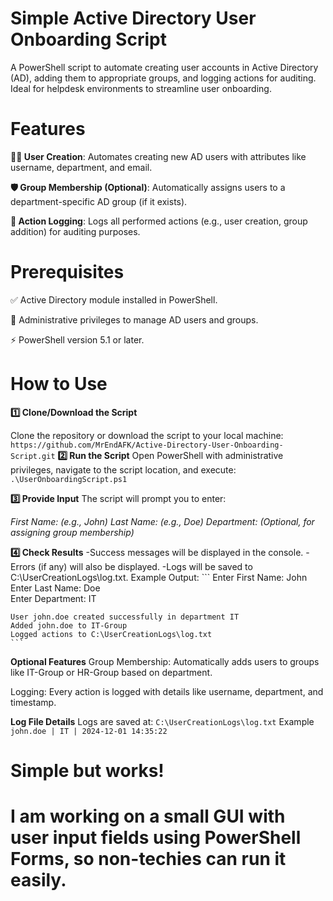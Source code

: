 # Simple Active Directory User Onboarding Script

A PowerShell script to automate creating user accounts in Active Directory (AD), adding them to appropriate groups, and logging actions for auditing. Ideal for helpdesk environments to streamline user onboarding.

# Features

**🧑‍💻 User Creation**: Automates creating new AD users with attributes like username, department, and email.

**🛡️ Group Membership (Optional)**: Automatically assigns users to a department-specific AD group (if it exists).

**📜 Action Logging**: Logs all performed actions (e.g., user creation, group addition) for auditing purposes.

# Prerequisites
✅ Active Directory module installed in PowerShell.

🔑 Administrative privileges to manage AD users and groups.

⚡ PowerShell version 5.1 or later.

# How to Use
**1️⃣ Clone/Download the Script**

Clone the repository or download the script to your local machine:
    ```
    https://github.com/MrEndAFK/Active-Directory-User-Onboarding-Script.git
    ```
**2️⃣ Run the Script**
Open PowerShell with administrative privileges, navigate to the script location, and execute:
    ```
    .\UserOnboardingScript.ps1
    ```

**3️⃣ Provide Input**
The script will prompt you to enter:

*First Name: (e.g., John)*
*Last Name: (e.g., Doe)*
*Department: (Optional, for assigning group membership)*

**4️⃣ Check Results**
-Success messages will be displayed in the console.
-Errors (if any) will also be displayed.
-Logs will be saved to C:\UserCreationLogs\log.txt.
Example Output:
    ```
    Enter First Name: John  
    Enter Last Name: Doe  
    Enter Department: IT  

    User john.doe created successfully in department IT  
    Added john.doe to IT-Group  
    Logged actions to C:\UserCreationLogs\log.txt  
    ```

**Optional Features**
Group Membership: Automatically adds users to groups like IT-Group or HR-Group based on department.

Logging: Every action is logged with details like username, department, and timestamp.

**Log File Details**
Logs are saved at:
    ```
    C:\UserCreationLogs\log.txt
    ```
Example
    ```
    john.doe | IT | 2024-12-01 14:35:22
    ```

# Simple but works! 
# I am working on a small GUI with user input fields using PowerShell  Forms, so non-techies can run it easily.